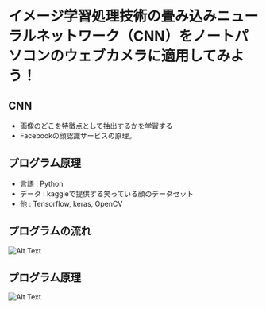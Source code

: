 イメージ学習処理技術の畳み込みニューラルネットワーク（CNN）をノートパソコンのウェブカメラに適用してみよう！
=============

CNN
-------------
- 画像のどこを特徴点として抽出するかを学習する
- Facebookの顔認識サービスの原理。

プログラム原理
-------------
- 言語 : Python
- データ : kaggleで提供する笑っている顔のデータセット
- 他 : Tensorflow, keras, OpenCV

プログラムの流れ
-------------
![Alt Text](https://ifh.cc/g/YlEHX0.jpg)

プログラム原理
-------------
![Alt Text](https://ifh.cc/g/7vaob1.jpg)
